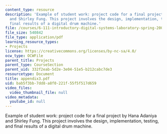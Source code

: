 ```yaml
---
content_type: resource
description: 'Example of student work: project code for a final project by Hana Adaniya
  and Shirley Fung. This project involves the design, implementation, testing, and
  final results of a digital drum machine.'
file: /courses/6-111-introductory-digital-systems-laboratory-spring-2006/bab5f3bb7dd8a8f0221f55f5f517d659_appendix3.pdf
file_size: 540842
file_type: application/pdf
learning_resource_types:
- Projects
license: https://creativecommons.org/licenses/by-nc-sa/4.0/
ocw_type: OCWFile
parent_title: Projects
parent_type: CourseSection
parent_uid: 332f2eab-5d2e-3e04-51e5-b212cabc7de3
resourcetype: Document
title: appendix3.pdf
uid: bab5f3bb-7dd8-a8f0-221f-55f5f517d659
video_files:
  video_thumbnail_file: null
video_metadata:
  youtube_id: null
---
```

Example of student work: project code for a final project by Hana Adaniya and Shirley Fung. This project involves the design, implementation, testing, and final results of a digital drum machine.